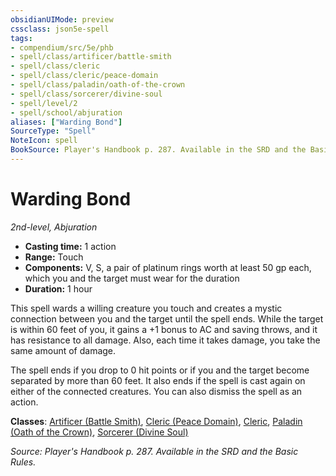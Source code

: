 ```yaml
---
obsidianUIMode: preview
cssclass: json5e-spell
tags:
- compendium/src/5e/phb
- spell/class/artificer/battle-smith
- spell/class/cleric
- spell/class/cleric/peace-domain
- spell/class/paladin/oath-of-the-crown
- spell/class/sorcerer/divine-soul
- spell/level/2
- spell/school/abjuration
aliases: ["Warding Bond"]
SourceType: "Spell"
NoteIcon: spell
BookSource: Player's Handbook p. 287. Available in the SRD and the Basic Rules.
---
```

# Warding Bond
*2nd-level, Abjuration*  

- **Casting time:** 1 action
- **Range:** Touch
- **Components:** V, S, a pair of platinum rings worth at least 50 gp each, which you and the target must wear for the duration
- **Duration:** 1 hour

This spell wards a willing creature you touch and creates a mystic connection between you and the target until the spell ends. While the target is within 60 feet of you, it gains a +1 bonus to AC and saving throws, and it has resistance to all damage. Also, each time it takes damage, you take the same amount of damage.

The spell ends if you drop to 0 hit points or if you and the target become separated by more than 60 feet. It also ends if the spell is cast again on either of the connected creatures. You can also dismiss the spell as an action.

**Classes**: [Artificer (Battle Smith)](/3-Mechanics/CLI/classes/artificer-battle-smith-tce.md), [Cleric (Peace Domain)](/3-Mechanics/CLI/classes/cleric-peace-domain-tce.md), [Cleric](/3-Mechanics/CLI/classes/cleric.md), [Paladin (Oath of the Crown)](/3-Mechanics/CLI/classes/paladin-oath-of-the-crown-scag.md), [Sorcerer (Divine Soul)](/3-Mechanics/CLI/classes/sorcerer-divine-soul-xge.md)

*Source: Player's Handbook p. 287. Available in the SRD and the Basic Rules.*